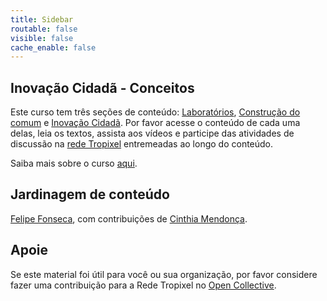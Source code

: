 ```yaml
---
title: Sidebar
routable: false
visible: false
cache_enable: false
---
```


## Inovação Cidadã - Conceitos

Este curso tem três seções de conteúdo: [Laboratórios](https://cursos.tropixel.org/ic-conceitos/home/laboratorios), [Construção do comum](https://cursos.tropixel.org/ic-conceitos/home/construcao-do-comum) e [Inovação Cidadã](https://cursos.tropixel.org/ic-conceitos/home/inovacao-cidada). Por favor acesse o conteúdo de cada uma delas, leia os textos, assista aos vídeos e participe das atividades de discussão na [rede Tropixel](https://rede.tropixel.org/c/comunidades/curso-ic-conceitos/29) entremeadas ao longo do conteúdo.

Saiba mais sobre o curso [aqui](https://cursos.tropixel.org/ic-conceitos/sobre).

## Jardinagem de conteúdo

[Felipe Fonseca](https://rede.tropixel.org/u/efeefe/), com contribuições de [Cinthia Mendonça](https://silo.org.br/who-we-are/).

## Apoie

Se este material foi útil para você ou sua organização, por favor considere fazer uma contribuição para a Rede Tropixel no [Open Collective](https://opencollective.com/rede-tropixel). 